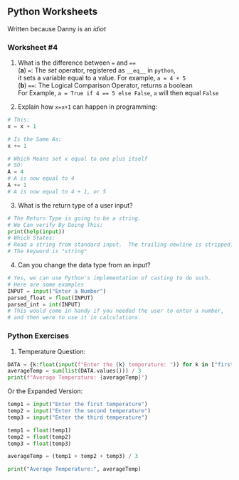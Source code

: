 ## Python Worksheets

Written because Danny is an *idiot*

### Worksheet #4
1. What is the difference between `=` and `==`<br>
  (**a**) `=`: The *set* operator, registered as `__eq__` in `python`, <br>
  it sets a variable equal to a value. For example, `a = 4 + 5` <br>
  (**b**) `==`: The Logical Comparison Operator, returns a boolean<br>
  For Example, `a = True if 4 == 5 else False`, `a` will then equal `False`<br>

2. Explain how `x=x+1` can happen in programming:<br>

~~~py
# This:
x = x + 1

# Is the Same As:
x += 1

# Which Means set x equal to one plus itself
# SO:
A = 4
# A is now equal to 4
A += 1
# A is now equal to 4 + 1, or 5
~~~

3. What is the return type of a user input?<br>
~~~py
# The Return Type is going to be a string.
# We Can verify By Doing This:
print(help(input))
# Which States:
# Read a string from standard input.  The trailing newline is stripped.
# The keyword is "string"
~~~

4. Can you change the data type from an input?<br>
~~~py
# Yes, we can use Python's implementation of casting to do such.
# Here are some examples
INPUT = input("Enter a Number")
parsed_float = float(INPUT)
parsed_int = int(INPUT)
# This would come in handy if you needed the user to enter a number,
# and then were to use it in calculations.
~~~

### Python Exercises
1. Temperature Question:<br>
~~~py
DATA = {k:float(input(f"Enter the {k} temperature: ")) for k in ["first", "second", "third"]}
averageTemp = sum(list(DATA.values())) / 3
print(f"Average Temperature: {averageTemp}")
~~~
Or the Expanded Version:<br>
~~~py
temp1 = input("Enter the first temperature")
temp2 = input("Enter the second temperature")
temp3 = input("Enter the third temperature")

temp1 = float(temp1)
temp2 = float(temp2)
temp3 = float(temp3)

averageTemp = (temp1 + temp2 + temp3) / 3

print("Average Temperature:", averageTemp)
~~~









